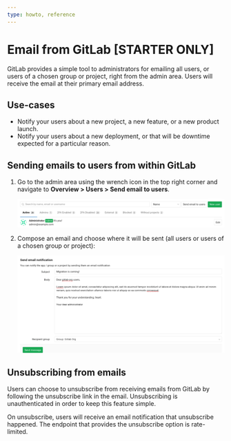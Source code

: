```yaml
---
type: howto, reference
---
```


# Email from GitLab **[STARTER ONLY]**

GitLab provides a simple tool to administrators for emailing all users, or users of
a chosen group or project, right from the admin area. Users will receive the email
at their primary email address.

## Use-cases

- Notify your users about a new project, a new feature, or a new product launch.
- Notify your users about a new deployment, or that will be downtime expected
  for a particular reason.

## Sending emails to users from within GitLab

1. Go to the admin area using the wrench icon in the top right corner and
   navigate to **Overview > Users > Send email to users**.

    ![admin users](email1.png)

1. Compose an email and choose where it will be sent (all users or users of a
   chosen group or project):

    ![compose an email](email2.png)

## Unsubscribing from emails

Users can choose to unsubscribe from receiving emails from GitLab by following
the unsubscribe link in the email. Unsubscribing is unauthenticated in order
to keep this feature simple.

On unsubscribe, users will receive an email notification that unsubscribe happened.
The endpoint that provides the unsubscribe option is rate-limited.

<!-- ## Troubleshooting

Include any troubleshooting steps that you can foresee. If you know beforehand what issues
one might have when setting this up, or when something is changed, or on upgrading, it's
important to describe those, too. Think of things that may go wrong and include them here.
This is important to minimize requests for support, and to avoid doc comments with
questions that you know someone might ask.

Each scenario can be a third-level heading, e.g. `### Getting error message X`.
If you have none to add when creating a doc, leave this section in place
but commented out to help encourage others to add to it in the future. -->
